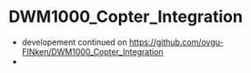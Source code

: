 # DWM1000_Copter_Integration

* developement continued on https://github.com/ovgu-FINken/DWM1000_Copter_Integration 
* 
